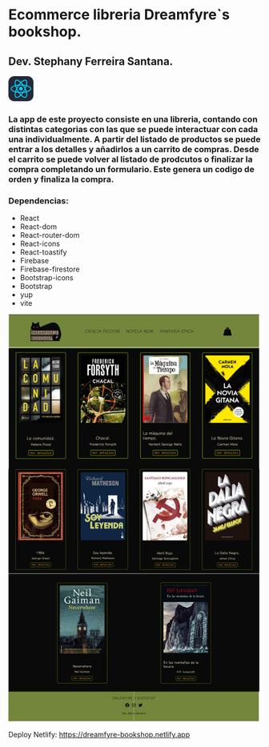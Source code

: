 # Ecommerce libreria Dreamfyre`s bookshop. 

## Dev. Stephany Ferreira Santana.

<img src="https://raw.githubusercontent.com/tandpfun/skill-icons/65dea6c4eaca7da319e552c09f4cf5a9a8dab2c8/icons/React-Dark.svg" width="50" />

### La app de este proyecto consiste en una libreria, contando con distintas  categorias con las que se puede interactuar con cada una individualmente. A partir del listado de productos se puede entrar a los detalles y añadirlos a un carrito de compras. Desde el carrito se puede volver al listado de prodcutos o finalizar la compra completando un formulario. Este genera un codigo de orden y finaliza la compra. 

### Dependencias: 
- React
- React-dom
- React-router-dom
- React-icons
- React-toastify
- Firebase
- Firebase-firestore
- Bootstrap-icons
- Bootstrap
- yup
- vite 

<img src="./public/img/screenshot.svg"/>

Deploy Netlify: https://dreamfyre-bookshop.netlify.app


